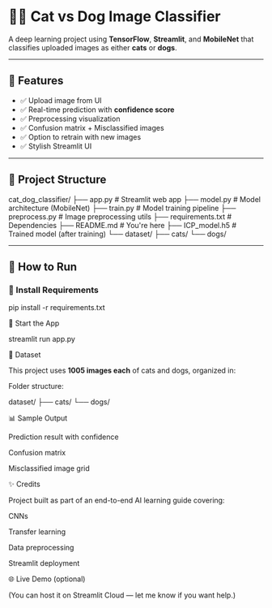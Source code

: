 # 🐶🐱 Cat vs Dog Image Classifier

A deep learning project using **TensorFlow**, **Streamlit**, and **MobileNet** that classifies uploaded images as either **cats** or **dogs**.

---

## 🚀 Features

- ✅ Upload image from UI
- ✅ Real-time prediction with **confidence score**
- ✅ Preprocessing visualization
- ✅ Confusion matrix + Misclassified images
- ✅ Option to retrain with new images
- ✅ Stylish Streamlit UI

---

## 📁 Project Structure

cat_dog_classifier/
├── app.py # Streamlit web app
├── model.py # Model architecture (MobileNet)
├── train.py # Model training pipeline
├── preprocess.py # Image preprocessing utils
├── requirements.txt # Dependencies
├── README.md # You're here
├── ICP_model.h5 # Trained model (after training)
└── dataset/
├── cats/
└── dogs/

---

## 🧪 How to Run

### 🔧 Install Requirements

pip install -r requirements.txt

🚀 Start the App

streamlit run app.py

📂 Dataset

This project uses **1005 images each** of cats and dogs, organized in:

Folder structure:

dataset/
├── cats/
└── dogs/

📊 Sample Output

Prediction result with confidence

Confusion matrix

Misclassified image grid

✨ Credits

Project built as part of an end-to-end AI learning guide covering:

CNNs

Transfer learning

Data preprocessing

Streamlit deployment

🌐 Live Demo (optional)

(You can host it on Streamlit Cloud — let me know if you want help.)
